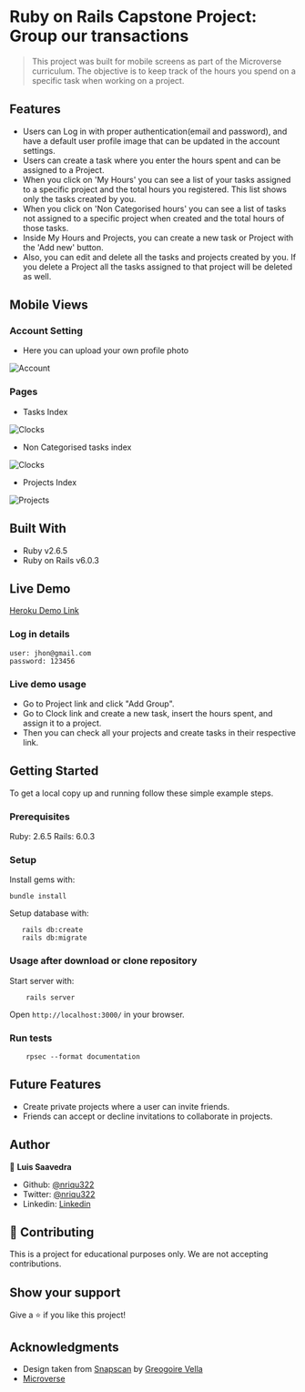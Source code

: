 # Ruby on Rails Capstone Project: Group our transactions

> This project was built for mobile screens as part of the Microverse curriculum. The objective is to keep track of the hours you spend on a specific task when working on a project.

## Features
- Users can Log in with proper authentication(email and password), and have a default user profile image that can be updated in the account settings.
- Users can create a task where you enter the hours spent and can be assigned to a Project.
- When you click on 'My Hours' you can see a list of your tasks assigned to a specific project and the total hours you registered. This list shows only the tasks created by you.
- When you click on 'Non Categorised hours' you can see a list of tasks not assigned to a specific project when created and the total hours of those tasks.
- Inside My Hours and Projects, you can create a new task or Project with the 'Add new' button.
- Also, you can edit and delete all the tasks and projects created by you. If you delete a Project all the tasks assigned to that project will be deleted as well.

## Mobile Views

### Account Setting
- Here you can upload your own profile photo

![Account](app/assets/images/account-settings.png)

### Pages
- Tasks Index

![Clocks](app/assets/images/clocks-index.png)

- Non Categorised tasks index

![Clocks](app/assets/images/external-hours.png)

- Projects Index

![Projects](app/assets/images/projects-index.png)

## Built With

- Ruby v2.6.5
- Ruby on Rails v6.0.3

## Live Demo

[Heroku Demo Link](https://fast-woodland-21539.herokuapp.com/)

### Log in details

    user: jhon@gmail.com
    password: 123456

### Live demo usage

- Go to Project link and click "Add Group".
- Go to Clock link and create a new task, insert the hours spent, and assign it to a project.
- Then you can check all your projects and create tasks in their respective link.

## Getting Started

To get a local copy up and running follow these simple example steps.

### Prerequisites

Ruby: 2.6.5
Rails: 6.0.3

### Setup

Install gems with:

```
bundle install
```

Setup database with:

```
   rails db:create
   rails db:migrate
```

### Usage after download or clone repository

Start server with:

```
    rails server
```

Open `http://localhost:3000/` in your browser.

### Run tests

```
    rpsec --format documentation
```

## Future Features

- Create private projects where a user can invite friends.
- Friends can accept or decline invitations to collaborate in projects.

## Author

👤 **Luis Saavedra**
- Github: [@nriqu322](https://github.com/nriqu322)
- Twitter: [@nriqu322](https://twitter.com/nriqu322)
- Linkedin: [Linkedin](https://linkedin.com/in/luis-saavedra-sanchez/) 


## 🤝 Contributing

This is a project for educational purposes only. We are not accepting contributions.

## Show your support

Give a ⭐️ if you like this project!

## Acknowledgments
- Design taken from [Snapscan](https://www.behance.net/gallery/19759151/Snapscan-iOs-design-and-branding?tracking_source=) by [Greogoire Vella](https://www.behance.net/gregoirevella) 
- [Microverse](https://microverse.org)
